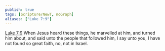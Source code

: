 ```yaml
---
publish: true
tags: [Scripture/NewT, noGraph]
aliases: ["Luke 7:9"]
---
```

[Luke 7:9](https://churchofjesuschrist.org/study/scriptures/nt/luke/7?lang=eng&id=p9#p9) When Jesus heard these things, he marvelled at him, and turned him about, and said unto the people that followed him, I say unto you, I have not found so great faith, no, not in Israel.
